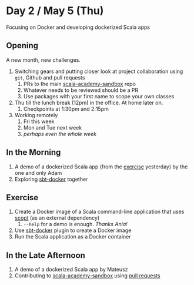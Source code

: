 # Day 2 / May 5 (Thu)

Focusing on Docker and developing dockerized Scala apps

## Opening

A new month, new challenges.

1. Switching gears and putting closer look at project collaboration using `git`, Github and pull requests
    1. PRs to the main [scala-academy-sandbox](https://github.com/jaceklaskowski/scala-academy-sandbox) repo
    1. Whatever needs to be reviewed should be a PR
    1. Use packages with your first name to scope your own classes
1. Thu till the lunch break (12pm) in the office. At home later on.
    1. Checkpoints at 1:30pm and 2:15pm
1. Working remotely
    1. Fri this week
    1. Mon and Tue next week
    1. _perhaps even the whole week_

## In the Morning

1. A demo of a dockerized Scala app (from the [exercise](./001.md#exercise) yesterday) by the one and only Adam
1. Exploring [sbt-docker](https://github.com/marcuslonnberg/sbt-docker) together

## Exercise

1. Create a Docker image of a Scala command-line application that uses [scopt](https://github.com/scopt/scopt) (as an external dependency)
    1. `--help` for a demo is enough. _Thanks Ania!_
1. Use [sbt-docker](https://github.com/marcuslonnberg/sbt-docker) plugin to create a Docker image
1. Run the Scala application as a Docker container

## In the Late Afternoon

1. A demo of a dockerized Scala app by Mateusz
1. Contributing to [scala-academy-sandbox](https://github.com/jaceklaskowski/scala-academy-sandbox/) using [pull requests](https://github.com/jaceklaskowski/scala-academy-sandbox/pulls)
